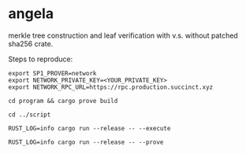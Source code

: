 # angela
merkle tree construction and leaf verification with v.s. without patched sha256 crate.

Steps to reproduce:

```
export SP1_PROVER=network
export NETWORK_PRIVATE_KEY=<YOUR_PRIVATE_KEY>
export NETWORK_RPC_URL=https://rpc.production.succinct.xyz

cd program && cargo prove build

cd ../script

RUST_LOG=info cargo run --release -- --execute

RUST_LOG=info cargo run --release -- --prove
```

